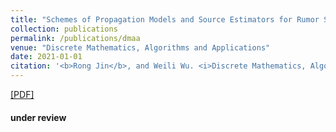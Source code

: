 ```yaml
---
title: "Schemes of Propagation Models and Source Estimators for Rumor Source Detection in Online Social Networks: A Short Survey of a Decade of Research"
collection: publications
permalink: /publications/dmaa
venue: "Discrete Mathematics, Algorithms and Applications"
date: 2021-01-01
citation: '<b>Rong Jin</b>, and Weili Wu. <i>Discrete Mathematics, Algorithms and Applications</i>.'
---
```

[[PDF]](http://rongjinutd.github.io/files/)

#### under review
